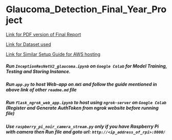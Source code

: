 # Glaucoma_Detection_Final_Year_Project

<a href="https://www.dropbox.com/s/kun9igi4a145s4z/G6_project_report.pdf?dl=0" target="_blank">Link for PDF version of Final Report</a>

<a href="https://www.kaggle.com/datasets/sshikamaru/glaucoma-detection?resource=download&select=Fundus_Train_Val_Data" target="_blank">Link for Dataset used</a>

<a href="https://github.com/SatyamOzaR/Covid-19_Detector/blob/main/README.md" target="_blank">Link for Similar Setup Guide for AWS hosting</a>

##### Run ```InceptionResNetV2_glaucoma.ipynb``` on ```Google Colab``` for Model Training, Testing and Storing Instance.                                                   

##### Run ```app.py``` to host Web-app on ```AWS``` and follow the guide mentioned in above link of other ```readme.md``` file

##### Run ```flask_ngrok_web_app.ipynb``` to host using ```ngrok-server``` on ```Google Colab``` (Register and Generate AuthToken from ngrok website before running file)

##### Use ```raspberry_pi_noir_camera_stream.py``` only if you have Raspberry Pi with camera then Run file and goto url:  ```http://<ip_address_of_rpi>:8000/```
